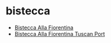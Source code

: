 # bistecca

 * [Bistecca Alla Fiorentina](../index/b/bistecca-alla-fiorentina.json)
 * [Bistecca Alla Fiorentina Tuscan Port](../index/b/bistecca-alla-fiorentina-tuscan-port.json)
